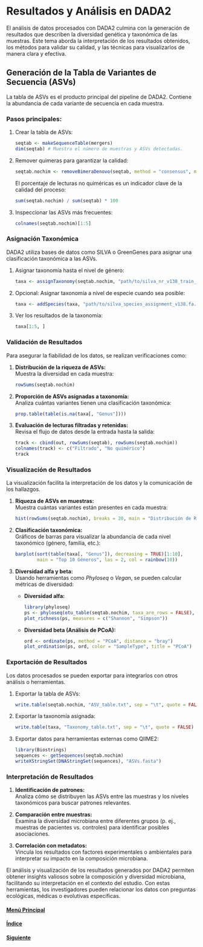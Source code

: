 # Resultados y Análisis en DADA2

El análisis de datos procesados con DADA2 culmina con la generación de resultados que describen la diversidad genética y taxonómica de las muestras. Este tema aborda la interpretación de los resultados obtenidos, los métodos para validar su calidad, y las técnicas para visualizarlos de manera clara y efectiva.

## Generación de la Tabla de Variantes de Secuencia (ASVs)

La tabla de ASVs es el producto principal del pipeline de DADA2. Contiene la abundancia de cada variante de secuencia en cada muestra.  

### Pasos principales:
1. Crear la tabla de ASVs:  
   ```R
   seqtab <- makeSequenceTable(mergers)
   dim(seqtab) # Muestra el número de muestras y ASVs detectadas.
   ```

2. Remover quimeras para garantizar la calidad:  
   ```R
   seqtab.nochim <- removeBimeraDenovo(seqtab, method = "consensus", multithread = TRUE)
   ```
   El porcentaje de lecturas no quiméricas es un indicador clave de la calidad del proceso:  
   ```R
   sum(seqtab.nochim) / sum(seqtab) * 100
   ```

3. Inspeccionar las ASVs más frecuentes:  
   ```R
   colnames(seqtab.nochim)[1:5]
   ```

### Asignación Taxonómica

DADA2 utiliza bases de datos como SILVA o GreenGenes para asignar una clasificación taxonómica a las ASVs.  

1. Asignar taxonomía hasta el nivel de género:  
   ```R
   taxa <- assignTaxonomy(seqtab.nochim, "path/to/silva_nr_v138_train_set.fa.gz", multithread = TRUE)
   ```

2. Opcional: Asignar taxonomía a nivel de especie cuando sea posible:  
   ```R
   taxa <- addSpecies(taxa, "path/to/silva_species_assignment_v138.fa.gz")
   ```

3. Ver los resultados de la taxonomía:  
   ```R
   taxa[1:5, ]
   ```

### Validación de Resultados

Para asegurar la fiabilidad de los datos, se realizan verificaciones como:  

1. **Distribución de la riqueza de ASVs:**  
   Muestra la diversidad en cada muestra:  
   ```R
   rowSums(seqtab.nochim)
   ```

2. **Proporción de ASVs asignadas a taxonomía:**  
   Analiza cuántas variantes tienen una clasificación taxonómica:  
   ```R
   prop.table(table(is.na(taxa[, "Genus"])))
   ```

3. **Evaluación de lecturas filtradas y retenidas:**  
   Revisa el flujo de datos desde la entrada hasta la salida:  
   ```R
   track <- cbind(out, rowSums(seqtab), rowSums(seqtab.nochim))
   colnames(track) <- c("Filtrado", "No quimérico")
   track
   ```

### Visualización de Resultados

La visualización facilita la interpretación de los datos y la comunicación de los hallazgos.  

1. **Riqueza de ASVs en muestras:**  
   Muestra cuántas variantes están presentes en cada muestra:  
   ```R
   hist(rowSums(seqtab.nochim), breaks = 20, main = "Distribución de Riqueza de ASVs", xlab = "Número de ASVs")
   ```

2. **Clasificación taxonómica:**  
   Gráficos de barras para visualizar la abundancia de cada nivel taxonómico (género, familia, etc.):  
   ```R
   barplot(sort(table(taxa[, "Genus"]), decreasing = TRUE)[1:10], 
           main = "Top 10 Géneros", las = 2, col = rainbow(10))
   ```

3. **Diversidad alfa y beta:**  
   Usando herramientas como *Phyloseq* o *Vegan*, se pueden calcular métricas de diversidad:  

   - **Diversidad alfa:**  
     ```R
     library(phyloseq)
     ps <- phyloseq(otu_table(seqtab.nochim, taxa_are_rows = FALSE), tax_table(taxa))
     plot_richness(ps, measures = c("Shannon", "Simpson"))
     ```

   - **Diversidad beta (Análisis de PCoA):**  
     ```R
     ord <- ordinate(ps, method = "PCoA", distance = "bray")
     plot_ordination(ps, ord, color = "SampleType", title = "PCoA")
     ```

### Exportación de Resultados

Los datos procesados se pueden exportar para integrarlos con otros análisis o herramientas.  

1. Exportar la tabla de ASVs:  
   ```R
   write.table(seqtab.nochim, "ASV_table.txt", sep = "\t", quote = FALSE)
   ```

2. Exportar la taxonomía asignada:  
   ```R
   write.table(taxa, "Taxonomy_table.txt", sep = "\t", quote = FALSE)
   ```

3. Exportar datos para herramientas externas como QIIME2:  
   ```R
   library(Biostrings)
   sequences <- getSequences(seqtab.nochim)
   writeXStringSet(DNAStringSet(sequences), "ASVs.fasta")
   ```

### Interpretación de Resultados

1. **Identificación de patrones:**  
   Analiza cómo se distribuyen las ASVs entre las muestras y los niveles taxonómicos para buscar patrones relevantes.  

2. **Comparación entre muestras:**  
   Examina la diversidad microbiana entre diferentes grupos (p. ej., muestras de pacientes vs. controles) para identificar posibles asociaciones.  

3. **Correlación con metadatos:**  
   Vincula los resultados con factores experimentales o ambientales para interpretar su impacto en la composición microbiana.  

El análisis y visualización de los resultados generados por DADA2 permiten obtener insights valiosos sobre la composición y diversidad microbiana, facilitando su interpretación en el contexto del estudio. Con estas herramientas, los investigadores pueden relacionar los datos con preguntas ecológicas, médicas o evolutivas específicas.

#### [Menú Principal](../../index.md)
#### [Índice](./index.md)
#### [Siguiente](./05_resultadosyanálisis.md)